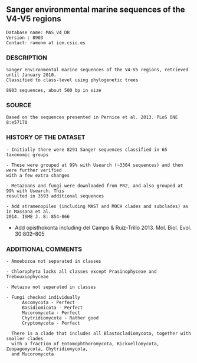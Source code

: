 ## Sanger environmental marine sequences of the V4-V5 regions

    Database name: MAS_V4_DB
    Version : 8903
    Contact: ramonm at icm.csic.es

### DESCRIPTION

    Sanger environmental marine sequences of the V4-V5 regions, retrieved until January 2010. 
    Classified to class-level using phylogenetic trees

    8903 sequences, about 500 bp in size


### SOURCE 

    Based on the sequences presented in Pernice et al. 2013. PLoS ONE 8:e57170


### HISTORY OF THE DATASET

    - Initially there were 8291 Sanger sequences classified in 65 taxonomic groups

    - These were grouped at 99% with Usearch (~3304 sequences) and then were further verified
    with a few extra changes

    - Metazoans and fungi were downloaded from PR2, and also grouped at 99% with Usearch. This  
    resulted in 3593 additional sequences

    - Add stramenopiles (including MAST and MOCH clades and subclades) as in Massana et al. 
    2014. ISME J. 8: 854-866

- Add opisthokonta including del Campo & Ruiz-Trillo 2013. Mol. Biol. Evol. 30:802–805


### ADDITIONAL COMMENTS	

    - Amoebozoa not separated in classes

    - Chlorophyta lacks all classes except Prasinophyceae and Trebouxiophyceae

    - Metazoa not separated in classes

    - Fungi checked individually
	      Ascomycota - Perfect
	      Basidiomicota - Perfect
	      Mucoromycota - Perfect
	      Chytridiomycota - Rather good
	      Cryptomycota - Perfect

	  There is a clade that includes all Blastocladiomycota, together with smaller clades
	  with a fraction of Entomophthoromycota, Kickxellomycota, Zoopagomycota, Chytridiomycota, 
	  and Mucoromycota
	
